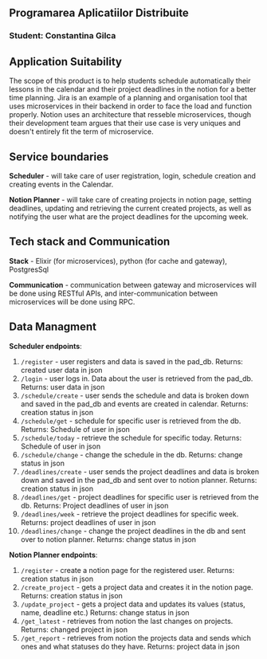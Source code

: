 ## Programarea Aplicatiilor Distribuite
### Student: Constantina Gilca

## Application Suitability
The scope of this product is to help students schedule automatically their lessons in the calendar and their project deadlines in the notion for a better time planning.
Jira is an example of a planning and organisation tool that uses microservices in their backend in order to face the load and function properly.
Notion uses an architecture that resseble microservices, though their development team argues that their use case is very uniques and doesn't entirely fit the term of microservice.

## Service boundaries

**Scheduler** - will take care of user registration, login, schedule creation and creating events in the Calendar.

**Notion Planner** - will take care of creating projects in notion page, setting deadlines, updating and retrieving the current created projects, as well as notifying the user what are the project deadlines for the upcoming week.

## Tech stack and Communication

**Stack** - Elixir (for microservices), python (for cache and gateway), PostgresSql

**Communication** - communication between gateway and microservices will be done using RESTful APIs, and inter-communication between microservices will be done using RPC.

## Data Managment

**Scheduler endpoints**:
1. ```/register``` - user registers and data is saved in the pad_db. Returns: created user data in json
2. ```/login``` - user logs in. Data about the user is retrieved from the pad_db. Returns: user data in json
3. ```/schedule/create``` - user sends the schedule and data is broken down and saved in the pad_db and events are created in calendar. Returns: creation status in json
4. ```/schedule/get``` - schedule for specific user is retrieved from the db. Returns: Schedule of user in json
5. ```/schedule/today``` - retrieve the schedule for specific today. Returns: Schedule of user in json
6. ```/schedule/change``` - change the schedule in the db. Returns: change status in json
3. ```/deadlines/create``` - user sends the project deadlines and data is broken down and saved in the pad_db and sent over to notion planner. Returns: creation status in json
4. ```/deadlines/get``` - project deadlines for specific user is retrieved from the db. Returns: Project deadlines of user in json
5. ```/deadlines/week``` - retrieve the project deadlines for specific week. Returns: project deadlines of user in json
6. ```/deadlines/change``` - change the project deadlines in the db and sent over to notion planner. Returns: change status in json

**Notion Planner endpoints**:
1. ```/register``` - create a notion page for the registered user. Returns: creation status in json
2. ```/create_project``` - gets a project data and creates it in the notion page. Returns: creation status in json
3. ```/update_project``` - gets a project data and updates its values (status, name, deadline etc.) Returns: change status in json
4. ```/get_latest``` - retrieves from notion the last changes on projects. Returns: changed project in json
5. ```/get_report``` - retrieves from notion the projects data and sends which ones and what statuses do they have. Returns: project data in json